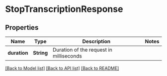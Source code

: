# StopTranscriptionResponse

## Properties
Name | Type | Description | Notes
------------ | ------------- | ------------- | -------------
**duration** | **String** | Duration of the request in milliseconds | 

[[Back to Model list]](../README.md#documentation-for-models) [[Back to API list]](../README.md#documentation-for-api-endpoints) [[Back to README]](../README.md)


